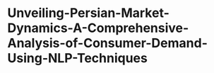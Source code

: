# Unveiling-Persian-Market-Dynamics-A-Comprehensive-Analysis-of-Consumer-Demand-Using-NLP-Techniques